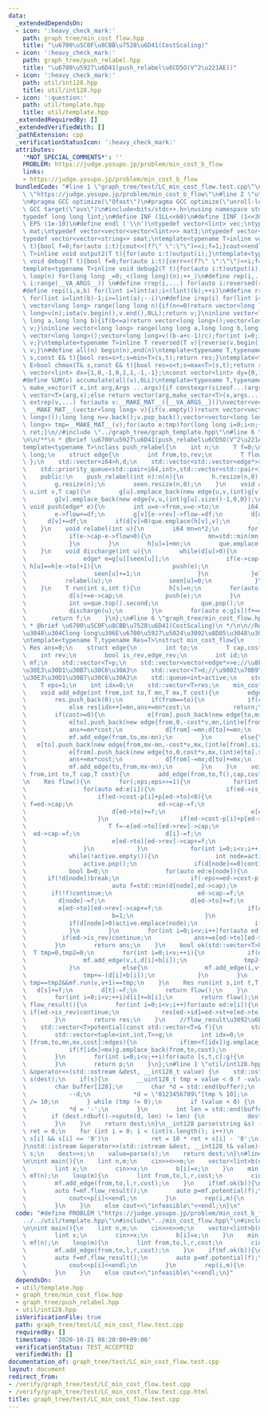 ```yaml
---
data:
  _extendedDependsOn:
  - icon: ':heavy_check_mark:'
    path: graph_tree/min_cost_flow.hpp
    title: "\u6700\u5C0F\u8CBB\u7528\u6D41(CostScaling)"
  - icon: ':heavy_check_mark:'
    path: graph_tree/push_relabel.hpp
    title: "\u6700\u5927\u6D41(push_relabel\u6CD5O(V^2\u221AE))"
  - icon: ':heavy_check_mark:'
    path: util/int128.hpp
    title: util/int128.hpp
  - icon: ':question:'
    path: util/template.hpp
    title: util/template.hpp
  _extendedRequiredBy: []
  _extendedVerifiedWith: []
  _pathExtension: cpp
  _verificationStatusIcon: ':heavy_check_mark:'
  attributes:
    '*NOT_SPECIAL_COMMENTS*': ''
    PROBLEM: https://judge.yosupo.jp/problem/min_cost_b_flow
    links:
    - https://judge.yosupo.jp/problem/min_cost_b_flow
  bundledCode: "#line 1 \"graph_tree/test/LC_min_cost_flow.test.cpp\"\n#define PROBLEM\
    \ \"https://judge.yosupo.jp/problem/min_cost_b_flow\"\n#line 2 \"util/template.hpp\"\
    \n#pragma GCC optimize(\"Ofast\")\n#pragma GCC optimize(\"unroll-loops\")\n#pragma\
    \ GCC target(\"avx\")\n#include<bits/stdc++.h>\nusing namespace std;\nstruct __INIT__{__INIT__(){cin.tie(0);ios::sync_with_stdio(false);cout<<fixed<<setprecision(15);}}__INIT__;\n\
    typedef long long lint;\n#define INF (1LL<<60)\n#define IINF (1<<30)\n#define\
    \ EPS (1e-10)\n#define endl ('\\n')\ntypedef vector<lint> vec;\ntypedef vector<vector<lint>>\
    \ mat;\ntypedef vector<vector<vector<lint>>> mat3;\ntypedef vector<string> svec;\n\
    typedef vector<vector<string>> smat;\ntemplate<typename T>inline void output(T\
    \ t){bool f=0;for(auto i:t){cout<<(f?\" \":\"\")<<i;f=1;}cout<<endl;}\ntemplate<typename\
    \ T>inline void output2(T t){for(auto i:t)output(i);}\ntemplate<typename T>inline\
    \ void debug(T t){bool f=0;for(auto i:t){cerr<<(f?\" \":\"\")<<i;f=1;}cerr<<endl;}\n\
    template<typename T>inline void debug2(T t){for(auto i:t)output(i);}\n#define\
    \ loop(n) for(long long _=0;_<(long long)(n);++_)\n#define rep(i,...) for(auto\
    \ i:range(__VA_ARGS__)) \n#define rrep(i,...) for(auto i:reversed(range(__VA_ARGS__)))\n\
    #define repi(i,a,b) for(lint i=lint(a);i<(lint)(b);++i)\n#define rrepi(i,a,b)\
    \ for(lint i=lint(b)-1;i>=lint(a);--i)\n#define irep(i) for(lint i=0;;++i)\ninline\
    \ vector<long long> range(long long n){if(n<=0)return vector<long long>();vector<long\
    \ long>v(n);iota(v.begin(),v.end(),0LL);return v;}\ninline vector<long long> range(long\
    \ long a,long long b){if(b<=a)return vector<long long>();vector<long long>v(b-a);iota(v.begin(),v.end(),a);return\
    \ v;}\ninline vector<long long> range(long long a,long long b,long long c){if((b-a+c-1)/c<=0)return\
    \ vector<long long>();vector<long long>v((b-a+c-1)/c);for(int i=0;i<(int)v.size();++i)v[i]=i?v[i-1]+c:a;return\
    \ v;}\ntemplate<typename T>inline T reversed(T v){reverse(v.begin(),v.end());return\
    \ v;}\n#define all(n) begin(n),end(n)\ntemplate<typename T,typename E>bool chmin(T&\
    \ s,const E& t){bool res=s>t;s=min<T>(s,t);return res;}\ntemplate<typename T,typename\
    \ E>bool chmax(T& s,const E& t){bool res=s<t;s=max<T>(s,t);return res;}\nconst\
    \ vector<lint> dx={1,0,-1,0,1,1,-1,-1};\nconst vector<lint> dy={0,1,0,-1,1,-1,1,-1};\n\
    #define SUM(v) accumulate(all(v),0LL)\ntemplate<typename T,typename ...Args>auto\
    \ make_vector(T x,int arg,Args ...args){if constexpr(sizeof...(args)==0)return\
    \ vector<T>(arg,x);else return vector(arg,make_vector<T>(x,args...));}\n#define\
    \ extrep(v,...) for(auto v:__MAKE_MAT__({__VA_ARGS__}))\nvector<vector<long long>>\
    \ __MAKE_MAT__(vector<long long> v){if(v.empty())return vector<vector<long long>>(1,vector<long\
    \ long>());long long n=v.back();v.pop_back();vector<vector<long long>> ret;vector<vector<long\
    \ long>> tmp=__MAKE_MAT__(v);for(auto e:tmp)for(long long i=0;i<n;++i){ret.push_back(e);ret.back().push_back(i);}return\
    \ ret;}\n//#include \"../graph_tree/graph_template.hpp\"\n#line 6 \"graph_tree/push_relabel.hpp\"\
    \n\n/**\n * @brief \u6700\u5927\u6D41(push_relabel\u6CD5O(V^2\u221AE))\n */\n\
    template<typename T>\nclass push_relabel{\n    int n;\n    T f=0;\n    using i64=long\
    \ long;\n    struct edge{\n        int from,to,rev;\n        T flow,cap;\n   \
    \ };\n    std::vector<i64>h,d;\n    std::vector<std::vector<edge*>>g;\n    std::vector<size_t>seen;\n\
    \    std::priority_queue<std::pair<i64,int>,std::vector<std::pair<i64,int>>,std::greater<std::pair<i64,int>>>que;\n\
    \    public:\n    push_relabel(int n):n(n){\n        h.resize(n,0);\n        d.resize(n,0);\n\
    \        g.resize(n);\n        seen.resize(n,0);\n    }\n    void add_edge(int\
    \ u,int v,T cap){\n        g[u].emplace_back(new edge{u,v,(int)g[v].size(),0,cap});\n\
    \        g[v].emplace_back(new edge{v,u,(int)g[u].size()-1,0,0});\n    }\n   \
    \ void push(edge* e){\n        int u=e->from,v=e->to;\n        i64 df=std::min(d[u],e->cap-e->flow);\n\
    \        e->flow+=df;\n        g[v][e->rev]->flow-=df;\n        d[u]-=df;\n  \
    \      d[v]+=df;\n        if(d[v]>0)que.emplace(h[v],v);\n        if(d[u]>0)que.emplace(h[u],u);\n\
    \    }\n    void relabel(int u){\n        i64 mn=n*2;\n        for(edge* e:g[u]){\n\
    \            if(e->cap-e->flow>0){\n                mn=std::min(mn,h[e->to]);\n\
    \            }\n        }\n        h[u]=1+mn;\n        que.emplace(h[u],u);\n\
    \    }\n    void discharge(int u){\n        while(d[u]>0){\n            if(seen[u]<g[u].size()){\n\
    \                edge* e=g[u][seen[u]];\n                if(e->cap-e->flow>0 &&\
    \ h[u]==h[e->to]+1){\n                    push(e);\n                }else{\n \
    \                   seen[u]+=1;\n                }\n            }else{\n     \
    \           relabel(u);\n                seen[u]=0;\n            }\n        }\n\
    \    }\n    T run(int s,int t){\n        h[s]=n;\n        for(auto e:g[s]){\n\
    \            d[s]+=e->cap;\n            push(e);\n        }\n        while(!que.empty()){\n\
    \            int u=que.top().second;\n            que.pop();\n            if(u==s||u==t)continue;\n\
    \            discharge(u);\n        }\n        for(auto e:g[s])f+=e->flow;\n \
    \       return f;\n    }\n};\n#line 6 \"graph_tree/min_cost_flow.hpp\"\n\n/**\n\
    \ * @brief \u6700\u5C0F\u8CBB\u7528\u6D41(CostScaling)\n */\n\n//Res\u306F\u7B54\
    \u3048\u304Clong long\u306E\u6700\u5927\u5024\u3092\u8D85\u3048\u308B\u6642\u7528\
    \ntemplate<typename T,typename Res=T>\nstruct min_cost_flow{\n    int v;\n   \
    \ Res ans=0;\n    struct edge{\n        int to;\n        T cap,cost,st;\n    \
    \    int rev;\n        bool is_rev,edge_rev;\n        int id;\n    };\n    push_relabel<T>\
    \ mf;\n    std::vector<T>p;\n    std::vector<vector<edge*>>e;//\u8FBA\u306E\u30AD\
    \u30E3\u30D1\u30B7\u30C6\u30A3\n    std::vector<T>d;//\u9802\u70B9\u306E\u30AD\
    \u30E3\u30D1\u30B7\u30C6\u30A3\n    std::queue<int>active;\n    std::vector<tuple<int,int,T,T,T>>edges;\n\
    \    T eps=1;\n    int idx=0;\n    std::vector<T>res;\n    min_cost_flow(int v):v(v),mf(v+2),p(v,0),e(v),d(v,0){}\n\
    \    void add_edge(int from,int to,T mn,T mx,T cost){\n        edges.emplace_back(from,to,mn,mx,cost);\n\
    \        res.push_back(0);\n        if(from==to){\n            if(cost<0)res[idx++]=mx,ans+=mx*cost;\n\
    \            else res[idx++]=mn,ans+=mn*cost;\n            return;\n        }\n\
    \        if(cost>=0){\n            e[from].push_back(new edge{to,mx-mn,cost*v,mn,(int)e[to].size(),0,0,idx});\n\
    \            e[to].push_back(new edge{from,0,-cost*v,mn,(int)e[from].size()-1,1,0,idx++});\n\
    \            ans+=mn*cost;\n            d[from]-=mn;d[to]+=mn;\n            eps=max(eps,cost*v*v);\n\
    \            mf.add_edge(from,to,mx-mn);\n        }\n        else{\n         \
    \   e[to].push_back(new edge{from,mx-mn,-cost*v,mx,(int)e[from].size(),0,1,idx});\n\
    \            e[from].push_back(new edge{to,0,cost*v,mx,(int)e[to].size()-1,1,1,idx++});\n\
    \            ans+=mx*cost;\n            d[from]-=mx;d[to]+=mx;\n            eps=max(eps,-cost*v*v);\n\
    \            mf.add_edge(to,from,mx-mn);\n        }\n    }\n    void add_edge(int\
    \ from,int to,T cap,T cost){\n        add_edge(from,to,T(),cap,cost);\n    }\n\
    \n    Res flow(){\n        for(;eps;eps>>=1){\n            for(int i=0;i<v;i++){\n\
    \                for(auto ed:e[i]){\n                    if(ed->is_rev)continue;\n\
    \                    if(ed->cost-p[i]+p[ed->to]<0){\n                        T\
    \ f=ed->cap;\n                        ed->cap-=f;\n                        d[i]-=f;\n\
    \                        d[ed->to]+=f;\n                        e[ed->to][ed->rev]->cap+=f;\n\
    \                    }\n                    if(ed->cost-p[i]+p[ed->to]>0){\n \
    \                       T f=-e[ed->to][ed->rev]->cap;\n                      \
    \  ed->cap-=f;\n                        d[i]-=f;\n                        d[ed->to]+=f;\n\
    \                        e[ed->to][ed->rev]->cap+=f;\n                    }\n\
    \                }\n            }\n            for(int i=0;i<v;i++)if(d[i]>0){active.emplace(i);}\n\
    \            while(!active.empty()){\n                int node=active.front();\n\
    \                active.pop();\n                if(d[node]<=0)continue;\n    \
    \            bool b=0;\n                for(auto ed:e[node]){\n              \
    \      if(!d[node])break;\n                    if(-eps<=ed->cost-p[node]+p[ed->to]&&ed->cost-p[node]+p[ed->to]<0){\n\
    \                        auto f=std::min(d[node],ed->cap);\n                 \
    \       if(!f)continue;\n                        ed->cap-=f;\n               \
    \         d[node]-=f;\n                        d[ed->to]+=f;\n               \
    \         e[ed->to][ed->rev]->cap+=f;\n                        if(d[ed->to]>0)active.emplace(ed->to);\n\
    \                        b=1;\n                    }\n                }\n    \
    \            if(d[node]>0)active.emplace(node);\n                if(!b)p[node]+=eps;\n\
    \            }\n        }\n        for(int i=0;i<v;i++)for(auto ed:e[i]){\n  \
    \          if(ed->is_rev)continue;\n            ans+=e[ed->to][ed->rev]->cap*(ed->cost/v);\n\
    \        }\n        return ans;\n    }\n    bool ok(std::vector<T>b){\n      \
    \  T tmp=0,tmp2=0;\n        for(int i=0;i<v;++i){\n            if(d[i]+b[i]>=0){\n\
    \                mf.add_edge(v,i,d[i]+b[i]);\n                tmp2+=d[i]+b[i];\n\
    \            }\n            else{\n                mf.add_edge(i,v+1,-(d[i]+b[i]));\n\
    \                tmp+=-(d[i]+b[i]);\n            }\n        }\n        return\
    \ tmp==tmp2&&mf.run(v,v+1)==tmp;\n    }\n    Res run(int s,int t,T f){\n     \
    \   d[s]+=f;\n        d[t]-=f;\n        return flow();\n    }\n    Res run(std::vector<T>b){\n\
    \        for(int i=0;i<v;++i)d[i]+=b[i];\n        return flow();\n    }\n    std::vector<T>\
    \ flow_result(){\n        for(int i=0;i<v;i++)for(auto ed:e[i]){\n           \
    \ if(ed->is_rev)continue;\n            res[ed->id]=ed->st+e[ed->to][ed->rev]->cap*(ed->edge_rev?-1:1);\n\
    \        }\n        return res;\n    }\n    //flow_result\u3092\u6E21\u3059\n\
    \    std::vector<T>potential(const std::vector<T>& f){\n        std::vector<T>p(v,0);\n\
    \        std::vector<tuple<int,int,T>>g;\n        int idx=0;\n        for(auto\
    \ [from,to,mn,mx,cost]:edges){\n            if(mn<f[idx])g.emplace_back(to,from,-cost);\n\
    \            if(f[idx]<mx)g.emplace_back(from,to,cost);\n            idx++;\n\
    \        }\n        for(int i=0;i<v;++i)for(auto [s,t,c]:g){\n            p[t]=std::min(p[t],p[s]+c);\n\
    \        }\n        return p;\n    }\n};\n#line 1 \"util/int128.hpp\"\nstd::ostream\
    \ &operator<<(std::ostream &dest, __int128_t value) {\n    std::ostream::sentry\
    \ s(dest);\n    if(s){\n        __uint128_t tmp = value < 0 ? -value : value;\n\
    \        char buffer[128];\n        char *d = std::end(buffer);\n        do {\n\
    \            --d;\n            *d = \"0123456789\"[tmp % 10];\n            tmp\
    \ /= 10;\n        } while (tmp != 0);\n        if (value < 0) {\n            --d;\n\
    \            *d = '-';\n        }\n        int len = std::end(buffer) - d;\n \
    \       if (dest.rdbuf()->sputn(d, len) != len) {\n            dest.setstate(std::ios_base::badbit);\n\
    \        }\n    }\n    return dest;\n}\n__int128 parse(string &s) {\n    __int128\
    \ ret = 0;\n    for (int i = 0; i < (int)s.length(); i++)\n        if ('0' <=\
    \ s[i] && s[i] <= '9')\n            ret = 10 * ret + s[i] - '0';\n    return ret;\n\
    }\nstd::istream &operator>>(std::istream &dest, __int128_t& value){\n    string\
    \ s;\n    dest>>s;\n    value=parse(s);\n    return dest;\n}\n#line 5 \"graph_tree/test/LC_min_cost_flow.test.cpp\"\
    \n\nint main(){\n    lint n,m;\n    cin>>n>>m;\n    vector<lint>b(n);\n    rep(i,n){\n\
    \        lint x;\n        cin>>x;\n        b[i]=x;\n    }\n    min_cost_flow<lint,__int128_t>\
    \ mf(n);\n    loop(m){\n        lint from,to,l,r,cost;\n        cin>>from>>to>>l>>r>>cost;\n\
    \        mf.add_edge(from,to,l,r,cost);\n    }\n    if(mf.ok(b)){\n        cout<<mf.run(b)<<endl;\n\
    \        auto f=mf.flow_result();\n        auto p=mf.potential(f);\n        rep(i,n){\n\
    \            cout<<p[i]<<endl;\n        }\n        rep(i,m){\n            cout<<f[i]<<endl;\n\
    \        }\n    }\n    else cout<<\"infeasible\"<<endl;\n}\n"
  code: "#define PROBLEM \"https://judge.yosupo.jp/problem/min_cost_b_flow\"\n#include\"\
    ../../util/template.hpp\"\n#include\"../min_cost_flow.hpp\"\n#include\"../../util/int128.hpp\"\
    \n\nint main(){\n    lint n,m;\n    cin>>n>>m;\n    vector<lint>b(n);\n    rep(i,n){\n\
    \        lint x;\n        cin>>x;\n        b[i]=x;\n    }\n    min_cost_flow<lint,__int128_t>\
    \ mf(n);\n    loop(m){\n        lint from,to,l,r,cost;\n        cin>>from>>to>>l>>r>>cost;\n\
    \        mf.add_edge(from,to,l,r,cost);\n    }\n    if(mf.ok(b)){\n        cout<<mf.run(b)<<endl;\n\
    \        auto f=mf.flow_result();\n        auto p=mf.potential(f);\n        rep(i,n){\n\
    \            cout<<p[i]<<endl;\n        }\n        rep(i,m){\n            cout<<f[i]<<endl;\n\
    \        }\n    }\n    else cout<<\"infeasible\"<<endl;\n}"
  dependsOn:
  - util/template.hpp
  - graph_tree/min_cost_flow.hpp
  - graph_tree/push_relabel.hpp
  - util/int128.hpp
  isVerificationFile: true
  path: graph_tree/test/LC_min_cost_flow.test.cpp
  requiredBy: []
  timestamp: '2020-10-21 08:20:00+09:00'
  verificationStatus: TEST_ACCEPTED
  verifiedWith: []
documentation_of: graph_tree/test/LC_min_cost_flow.test.cpp
layout: document
redirect_from:
- /verify/graph_tree/test/LC_min_cost_flow.test.cpp
- /verify/graph_tree/test/LC_min_cost_flow.test.cpp.html
title: graph_tree/test/LC_min_cost_flow.test.cpp
---
```

